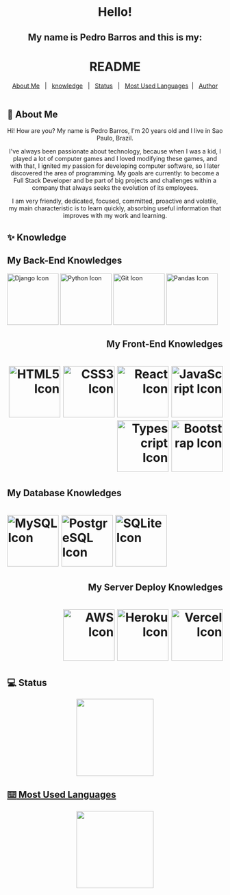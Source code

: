 <div id="top" align="center">
  <h1>Hello!</h1>
  <h2>My name is Pedro Barros and this is my:</h2>
</div>

<h1 align="center">README</h1>



<div align="center">
  <a href="#dart-about-me">About Me</a> &#xa0; | &#xa0; 
  <a href="#sparkles-knowledge">knowledge</a> &#xa0; | &#xa0;
  <a href="#computer-status">Status</a> &#xa0; | &#xa0;
	<a href=#keyboard-most-used-languages>Most Used Languages</a>&#xa0; | &#xa0;
  <a href="https://github.com/g0d1-prog" target="_blank">Author</a>
  
</div>

<br>

## :dart: About Me ##
<div align="center">

Hi! How are you? My name is Pedro Barros, I'm 20 years old and I live in Sao Paulo, Brazil.
	
I've always been passionate about technology, because when I was a kid, I played a lot of computer games and I loved modifying these games, and with that, I ignited my passion for developing computer software, so I later discovered the area of ​​programming. My goals are currently: to become a Full Stack Developer and be part of big projects and challenges within a company that always seeks the evolution of its employees.

I am very friendly, dedicated, focused, committed, proactive and volatile, my main characteristic is to learn quickly, absorbing useful information that improves with my work and learning.
	
</div>

## :sparkles: Knowledge ##

<div align="left">
	<h2>My Back-End Knowledges</h2>
	<h>
		<img src="https://cdn.jsdelivr.net/gh/devicons/devicon/icons/django/django-plain-wordmark.svg" alt = "Django Icon" height= "120em"/>
        	<img src="https://cdn.jsdelivr.net/gh/devicons/devicon/icons/python/python-original-wordmark.svg" alt = "Python Icon" height = "120em"/>
		<img src="https://cdn.jsdelivr.net/gh/devicons/devicon/icons/git/git-plain-wordmark.svg" alt = "Git Icon" height = "120em"/>
		<img src="https://cdn.jsdelivr.net/gh/devicons/devicon/icons/pandas/pandas-original-wordmark.svg" alt = "Pandas Icon" height = "120em"/>
</div>        	
<div align = "right">
	<h2>My Front-End Knowledges</h2>
	<h1>
		<img src="https://cdn.jsdelivr.net/gh/devicons/devicon/icons/html5/html5-original-wordmark.svg" alt = "HTML5 Icon" height="120em"/>
		<img src="https://cdn.jsdelivr.net/gh/devicons/devicon/icons/css3/css3-original-wordmark.svg" alt = "CSS3 Icon" height="120em"/>
            	<img src="https://cdn.jsdelivr.net/gh/devicons/devicon/icons/react/react-original-wordmark.svg" alt = "React Icon" height="120em"/>
		<img src="https://cdn.jsdelivr.net/gh/devicons/devicon/icons/javascript/javascript-original.svg" alt = "JavaScript Icon" height = "120em"/>
		<img src="https://cdn.jsdelivr.net/gh/devicons/devicon/icons/typescript/typescript-original.svg" alt = "Typescript Icon" height = "120em"/>
		<img src="https://cdn.jsdelivr.net/gh/devicons/devicon/icons/bootstrap/bootstrap-original-wordmark.svg" alt = "Bootstrap Icon" height = "120em"/>
	</h1>
</div>
<div align = "left">
	<h2>My Database Knowledges</h2>
	<h1>
            <img src="https://cdn.jsdelivr.net/gh/devicons/devicon/icons/mysql/mysql-original-wordmark.svg" alt = "MySQL Icon" height="120em"/>
            <img src="https://cdn.jsdelivr.net/gh/devicons/devicon/icons/postgresql/postgresql-original-wordmark.svg" alt = "PostgreSQL Icon" height="120em"/>
            <img src="https://cdn.jsdelivr.net/gh/devicons/devicon/icons/sqlite/sqlite-original-wordmark.svg" alt = "SQLite Icon" height = "120em"/>
	</h1>
<div align = "right">
	<h2>My Server Deploy Knowledges</h2>
	<h1>
            <img src="https://cdn.jsdelivr.net/gh/devicons/devicon/icons/amazonwebservices/amazonwebservices-original-wordmark.svg" alt = "AWS Icon" height="120em"/>
	    <img src="https://cdn.jsdelivr.net/gh/devicons/devicon/icons/heroku/heroku-plain-wordmark.svg" alt = "Heroku Icon" height = "120em"/>
	    <img src="https://cdn.jsdelivr.net/gh/devicons/devicon/icons/cmake/cmake-plain.svg" alt = "Vercel Icon" height = "120em"/>
	</h1>
</div>
	
## :computer: Status ##
<div align="center">
  <a href="https://github.com/g0d1-prog">
  <img height="180em" src="https://github-readme-stats.vercel.app/api?username=g0d1-prog&show_icons=true&theme=highcontrast&include_all_commits=true&count_private=true"/>
</div>
	
## :keyboard: Most Used Languages ##
<div align="center">
   <img height="180em" src="https://github-readme-stats.vercel.app/api/top-langs/?username=g0d1-prog&layout=compact&langs_count=7&theme=highcontrast"/>
</div>
